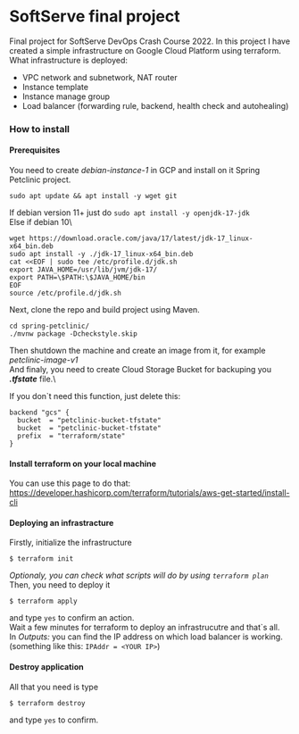 # SoftServe final project
Final project for SoftServe DevOps Crash Course 2022.
In this project I have created a simple infrastructure on Google Cloud Platform using terraform.\
What infrastructure is deployed:
- VPC network and subnetwork, NAT router
- Instance template 
- Instance manage group
- Load balancer (forwarding rule, backend, health check and autohealing)

### How to install
#### Prerequisites
You need to create *debian-instance-1* in GCP and install on it Spring Petclinic project.
```
sudo apt update && apt install -y wget git
```
If debian version 11+ just do `sudo apt install -y openjdk-17-jdk`\
Else if debian 10\
```
wget https://download.oracle.com/java/17/latest/jdk-17_linux-x64_bin.deb
sudo apt install -y ./jdk-17_linux-x64_bin.deb
cat <<EOF | sudo tee /etc/profile.d/jdk.sh
export JAVA_HOME=/usr/lib/jvm/jdk-17/
export PATH=\$PATH:\$JAVA_HOME/bin
EOF
source /etc/profile.d/jdk.sh
```
Next, clone the repo and build project using Maven.
```
cd spring-petclinic/
./mvnw package -Dcheckstyle.skip
```
Then shutdown the machine and create an image from it, for example *petclinic-image-v1*\
And finaly, you need to create Cloud Storage Bucket for backuping you ***.tfstate*** file.\

If you don\`t need this function, just delete this:
  ```
  backend "gcs" {
    bucket  = "petclinic-bucket-tfstate"
    bucket  = "petclinic-bucket-tfstate"
    prefix  = "terraform/state"
  }
   ```

#### Install terraform on your local machine
You can use this page to do that: https://developer.hashicorp.com/terraform/tutorials/aws-get-started/install-cli 

#### Deploying an infrastracture
Firstly, initialize the infrastructure
```
$ terraform init
```
*Optionaly, you can check what scripts will do by using `terraform plan`*\
Then, you need to deploy it
```
$ terraform apply
```
and type `yes` to confirm an action.\
Wait a few minutes for terraform to deploy an infrastrucutre and that\`s all.\
In *Outputs:* you can find the IP address on which load balancer is working. (something like this: `IPAddr = <YOUR IP>`)

#### Destroy application
All that you need is type
```
$ terraform destroy
```
and type `yes` to confirm.




